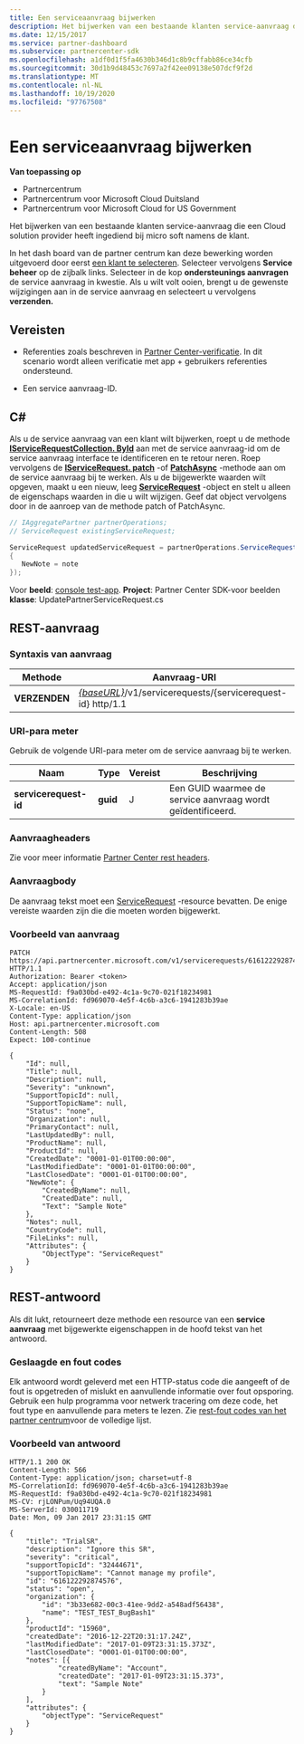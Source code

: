 ```yaml
---
title: Een serviceaanvraag bijwerken
description: Het bijwerken van een bestaande klanten service-aanvraag die een Cloud solution provider heeft ingediend bij micro soft namens de klant.
ms.date: 12/15/2017
ms.service: partner-dashboard
ms.subservice: partnercenter-sdk
ms.openlocfilehash: a1df0d1f5fa4630b346d1c8b9cffabb86ce34cfb
ms.sourcegitcommit: 30d1b9d48453c7697a2f42ee09138e507dcf9f2d
ms.translationtype: MT
ms.contentlocale: nl-NL
ms.lasthandoff: 10/19/2020
ms.locfileid: "97767508"
---
```

# <a name="update-a-service-request"></a>Een serviceaanvraag bijwerken

**Van toepassing op**

- Partnercentrum
- Partnercentrum voor Microsoft Cloud Duitsland
- Partnercentrum voor Microsoft Cloud for US Government

Het bijwerken van een bestaande klanten service-aanvraag die een Cloud solution provider heeft ingediend bij micro soft namens de klant.

In het dash board van de partner centrum kan deze bewerking worden uitgevoerd door eerst [een klant te selecteren](get-a-customer-by-name.md). Selecteer vervolgens **Service beheer** op de zijbalk links. Selecteer in de kop **ondersteunings aanvragen** de service aanvraag in kwestie. Als u wilt volt ooien, brengt u de gewenste wijzigingen aan in de service aanvraag en selecteert u vervolgens **verzenden.**

## <a name="prerequisites"></a>Vereisten

- Referenties zoals beschreven in [Partner Center-verificatie](partner-center-authentication.md). In dit scenario wordt alleen verificatie met app + gebruikers referenties ondersteund.

- Een service aanvraag-ID.

## <a name="c"></a>C\#

Als u de service aanvraag van een klant wilt bijwerken, roept u de methode [**IServiceRequestCollection. ById**](/dotnet/api/microsoft.store.partnercenter.servicerequests.iservicerequestcollection.byid) aan met de service aanvraag-id om de service aanvraag interface te identificeren en te retour neren. Roep vervolgens de [**IServiceRequest. patch**](/dotnet/api/microsoft.store.partnercenter.servicerequests.iservicerequest.patch) -of [**PatchAsync**](/dotnet/api/microsoft.store.partnercenter.servicerequests.iservicerequest.patchasync) -methode aan om de service aanvraag bij te werken. Als u de bijgewerkte waarden wilt opgeven, maakt u een nieuw, leeg [**ServiceRequest**](/dotnet/api/microsoft.store.partnercenter.models.servicerequests.servicerequest) -object en stelt u alleen de eigenschaps waarden in die u wilt wijzigen. Geef dat object vervolgens door in de aanroep van de methode patch of PatchAsync.

``` csharp
// IAggregatePartner partnerOperations;
// ServiceRequest existingServiceRequest;

ServiceRequest updatedServiceRequest = partnerOperations.ServiceRequests.ById(existingServiceRequest.Id).Patch(new ServiceRequest
{
   NewNote = note
});
```

Voor **beeld**: [console test-app](console-test-app.md). **Project**: Partner Center SDK-voor beelden **klasse**: UpdatePartnerServiceRequest.cs

## <a name="rest-request"></a>REST-aanvraag

### <a name="request-syntax"></a>Syntaxis van aanvraag

| Methode    | Aanvraag-URI                                                                                 |
|-----------|---------------------------------------------------------------------------------------------|
| **VERZENDEN** | [*{baseURL}*](partner-center-rest-urls.md)/v1/servicerequests/{servicerequest-id} http/1.1 |

### <a name="uri-parameter"></a>URI-para meter

Gebruik de volgende URI-para meter om de service aanvraag bij te werken.

| Naam                  | Type     | Vereist | Beschrijving                                 |
|-----------------------|----------|----------|---------------------------------------------|
| **servicerequest-id** | **guid** | J        | Een GUID waarmee de service aanvraag wordt geïdentificeerd. |

### <a name="request-headers"></a>Aanvraagheaders

Zie voor meer informatie [Partner Center rest headers](headers.md).

### <a name="request-body"></a>Aanvraagbody

De aanvraag tekst moet een [ServiceRequest](service-request-resources.md) -resource bevatten. De enige vereiste waarden zijn die die moeten worden bijgewerkt.

### <a name="request-example"></a>Voorbeeld van aanvraag

```http
PATCH https://api.partnercenter.microsoft.com/v1/servicerequests/616122292874576 HTTP/1.1
Authorization: Bearer <token>
Accept: application/json
MS-RequestId: f9a030bd-e492-4c1a-9c70-021f18234981
MS-CorrelationId: fd969070-4e5f-4c6b-a3c6-1941283b39ae
X-Locale: en-US
Content-Type: application/json
Host: api.partnercenter.microsoft.com
Content-Length: 508
Expect: 100-continue

{
    "Id": null,
    "Title": null,
    "Description": null,
    "Severity": "unknown",
    "SupportTopicId": null,
    "SupportTopicName": null,
    "Status": "none",
    "Organization": null,
    "PrimaryContact": null,
    "LastUpdatedBy": null,
    "ProductName": null,
    "ProductId": null,
    "CreatedDate": "0001-01-01T00:00:00",
    "LastModifiedDate": "0001-01-01T00:00:00",
    "LastClosedDate": "0001-01-01T00:00:00",
    "NewNote": {
        "CreatedByName": null,
        "CreatedDate": null,
        "Text": "Sample Note"
    },
    "Notes": null,
    "CountryCode": null,
    "FileLinks": null,
    "Attributes": {
        "ObjectType": "ServiceRequest"
    }
}
```

## <a name="rest-response"></a>REST-antwoord

Als dit lukt, retourneert deze methode een resource van een **service aanvraag** met bijgewerkte eigenschappen in de hoofd tekst van het antwoord.

### <a name="response-success-and-error-codes"></a>Geslaagde en fout codes

Elk antwoord wordt geleverd met een HTTP-status code die aangeeft of de fout is opgetreden of mislukt en aanvullende informatie over fout opsporing. Gebruik een hulp programma voor netwerk tracering om deze code, het fout type en aanvullende para meters te lezen. Zie [rest-fout codes van het partner centrum](error-codes.md)voor de volledige lijst.

### <a name="response-example"></a>Voorbeeld van antwoord

```http
HTTP/1.1 200 OK
Content-Length: 566
Content-Type: application/json; charset=utf-8
MS-CorrelationId: fd969070-4e5f-4c6b-a3c6-1941283b39ae
MS-RequestId: f9a030bd-e492-4c1a-9c70-021f18234981
MS-CV: rjLONPum/Uq94UQA.0
MS-ServerId: 030011719
Date: Mon, 09 Jan 2017 23:31:15 GMT

{
    "title": "TrialSR",
    "description": "Ignore this SR",
    "severity": "critical",
    "supportTopicId": "32444671",
    "supportTopicName": "Cannot manage my profile",
    "id": "616122292874576",
    "status": "open",
    "organization": {
        "id": "3b33e682-00c3-41ee-9dd2-a548adf56438",
        "name": "TEST_TEST_BugBash1"
    },
    "productId": "15960",
    "createdDate": "2016-12-22T20:31:17.24Z",
    "lastModifiedDate": "2017-01-09T23:31:15.373Z",
    "lastClosedDate": "0001-01-01T00:00:00",
    "notes": [{
            "createdByName": "Account",
            "createdDate": "2017-01-09T23:31:15.373",
            "text": "Sample Note"
        }
    ],
    "attributes": {
        "objectType": "ServiceRequest"
    }
}
```
